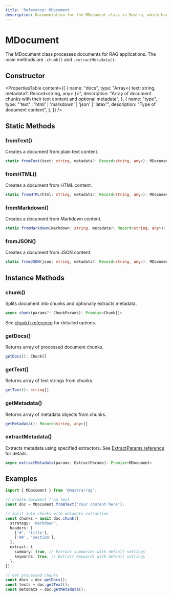 ```yaml
---
title: 'Reference: MDocument '
description: Documentation for the MDocument class in Mastra, which handles document processing and chunking.
---
```


# MDocument

The MDocument class processes documents for RAG applications. The main methods are `.chunk()` and `.extractMetadata()`.

## Constructor

<PropertiesTable
content={[
{
name: "docs",
type: "Array<{ text: string, metadata?: Record<string, any> }>",
description:
"Array of document chunks with their text content and optional metadata",
},
{
name: "type",
type: "'text' | 'html' | 'markdown' | 'json' | 'latex'",
description: "Type of document content",
},
]}
/>

## Static Methods

### fromText()

Creates a document from plain text content.

```typescript
static fromText(text: string, metadata?: Record<string, any>): MDocument
```

### fromHTML()

Creates a document from HTML content.

```typescript
static fromHTML(html: string, metadata?: Record<string, any>): MDocument
```

### fromMarkdown()

Creates a document from Markdown content.

```typescript
static fromMarkdown(markdown: string, metadata?: Record<string, any>): MDocument
```

### fromJSON()

Creates a document from JSON content.

```typescript
static fromJSON(json: string, metadata?: Record<string, any>): MDocument
```

## Instance Methods

### chunk()

Splits document into chunks and optionally extracts metadata.

```typescript
async chunk(params?: ChunkParams): Promise<Chunk[]>
```

See [chunk() reference](./chunk) for detailed options.

### getDocs()

Returns array of processed document chunks.

```typescript
getDocs(): Chunk[]
```

### getText()

Returns array of text strings from chunks.

```typescript
getText(): string[]
```

### getMetadata()

Returns array of metadata objects from chunks.

```typescript
getMetadata(): Record<string, any>[]
```

### extractMetadata()

Extracts metadata using specified extractors. See [ExtractParams reference](./extract-params) for details.

```typescript
async extractMetadata(params: ExtractParams): Promise<MDocument>
```

## Examples

```typescript
import { MDocument } from '@mastra/rag';

// Create document from text
const doc = MDocument.fromText('Your content here');

// Split into chunks with metadata extraction
const chunks = await doc.chunk({
  strategy: 'markdown',
  headers: [
    ['#', 'title'],
    ['##', 'section'],
  ],
  extract: {
    summary: true, // Extract summaries with default settings
    keywords: true, // Extract keywords with default settings
  },
});

// Get processed chunks
const docs = doc.getDocs();
const texts = doc.getText();
const metadata = doc.getMetadata();
```

